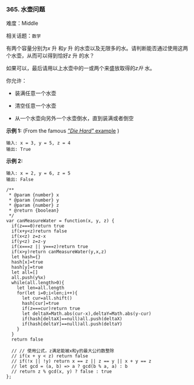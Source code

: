 ### 365. 水壶问题

难度：Middle

相关话题：`数学`

有两个容量分别为*x* 升 和*y* 升 的水壶以及无限多的水。请判断能否通过使用这两个水壶，从而可以得到恰好*z* 升 的水？



如果可以，最后请用以上水壶中的一或两个来盛放取得的*z升* 水。



你允许：




* 装满任意一个水壶

* 清空任意一个水壶

* 从一个水壶向另外一个水壶倒水，直到装满或者倒空





**示例 1:**  (From the famous [*"Die Hard"*  example](https://www.youtube.com/watch?v=BVtQNK_ZUJg)
)





```
输入: x = 3, y = 5, z = 4
输出: True

```


**示例 2:** 





```
输入: x = 2, y = 6, z = 5
输出: False

```



```
/**
 * @param {number} x
 * @param {number} y
 * @param {number} z
 * @return {boolean}
 */
var canMeasureWater = function(x, y, z) {
  if(z===0)return true
  if(x+y<z)return false
  if(x<z) z=z-x
  if(y<z) z=z-y
  if(x===z || y===z)return true
  if(x>y)return canMeasureWater(y,x,z)
  let hash={}
  hash[x]=true
  hash[y]=true
  let all=[]
  all.push(y%x)
  while(all.length>0){
    let len=all.length
    for(let i=0;i<len;i++){
      let cur=all.shift()
      hash[cur]=true
      if(z===cur)return true
      let deltaX=Math.abs(cur-x),deltaY=Math.abs(y-cur)
      if(hash[deltaX]==null)all.push(deltaX)
      if(hash[deltaY]==null)all.push(deltaY)
    }
  }
  return false
  
  // // 使用公式，z满足能被x和y的最大公约数整除
  // if(x + y < z) return false
  // if(!x || !y) return x == z || z == y || x + y == z
  // let gcd = (a, b) => a ? gcd(b % a, a) : b
  // return z % gcd(x, y) ? false : true
};



```

